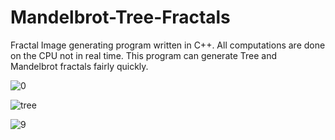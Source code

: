 # Mandelbrot-Tree-Fractals
Fractal Image generating program written in C++. All computations are done on the CPU not in real time. This program can generate Tree and Mandelbrot fractals fairly quickly. 

![0](https://user-images.githubusercontent.com/57970967/177061322-62778cb3-7dec-434e-ac2c-ca7a77e89caf.png)

![tree](https://user-images.githubusercontent.com/57970967/177061324-517838d6-de01-4816-8452-8252a3d12e99.png)

![9](https://user-images.githubusercontent.com/57970967/177061325-4de572e8-1dc1-4850-aaa7-f8ad8e032760.png)
